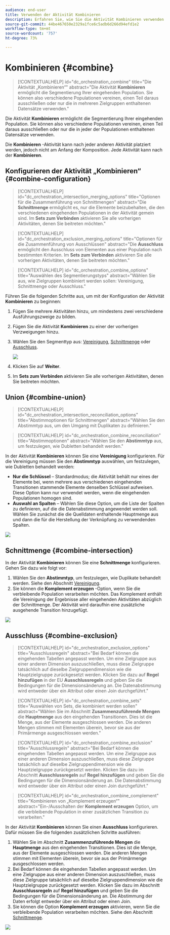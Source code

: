 ```yaml
---
audience: end-user
title: Verwenden der Aktivität Kombinieren
description: Erfahren Sie, wie Sie die Aktivität Kombinieren verwenden.
source-git-commit: 44be467650e2329a1fce6c5adb6d266d94efd1e2
workflow-type: tm+mt
source-wordcount: '757'
ht-degree: 73%

---
```



# Kombinieren {#combine}

>[!CONTEXTUALHELP]
>id="dc_orchestration_combine"
>title="Die Aktivität „Kombinieren“"
>abstract="Die Aktivität **Kombinieren** ermöglicht die Segmentierung Ihrer eingehenden Population. Sie können also verschiedene Populationen vereinen, einen Teil daraus ausschließen oder nur die in mehreren Zielgruppen enthaltenen Datensätze verwenden."

Die Aktivität **Kombinieren** ermöglicht die Segmentierung Ihrer eingehenden Population. Sie können also verschiedene Populationen vereinen, einen Teil daraus ausschließen oder nur die in jeder der Populationen enthaltenen Datensätze verwenden.

Die **Kombinieren** -Aktivität kann nach jeder anderen Aktivität platziert werden, jedoch nicht am Anfang der Komposition. Jede Aktivität kann nach der **Kombinieren**.

## Konfigurieren der Aktivität „Kombinieren“ {#combine-configuration}

>[!CONTEXTUALHELP]
>id="dc_orchestration_intersection_merging_options"
>title="Optionen für die Zusammenführung von Schnittmengen"
>abstract="Die **Schnittmenge** ermöglicht es, nur die Elemente beizubehalten, die den verschiedenen eingehenden Populationen in der Aktivität gemein sind. Im **Sets zum Verbinden** aktivieren Sie alle vorherigen Aktivitäten, denen Sie beitreten möchten."

>[!CONTEXTUALHELP]
>id="dc_orchestration_exclusion_merging_options"
>title="Optionen für die Zusammenführung von Ausschlüssen"
>abstract="Die **Ausschluss** ermöglicht den Ausschluss von Elementen aus einer Population nach bestimmten Kriterien. Im **Sets zum Verbinden** aktivieren Sie alle vorherigen Aktivitäten, denen Sie beitreten möchten."

>[!CONTEXTUALHELP]
>id="dc_orchestration_combine_options"
>title="Auswählen des Segmentierungstyps"
>abstract="Wählen Sie aus, wie Zielgruppen kombiniert werden sollen: Vereinigung, Schnittmenge oder Ausschluss."

Führen Sie die folgenden Schritte aus, um mit der Konfiguration der Aktivität **Kombinieren** zu beginnen:

1. Fügen Sie mehrere Aktivitäten hinzu, um mindestens zwei verschiedene Ausführungszweige zu bilden.
1. Fügen Sie die Aktivität **Kombinieren** zu einer der vorherigen Verzweigungen hinzu.
1. Wählen Sie den Segmenttyp aus: [Vereinigung](#union), [Schnittmenge](#intersection) oder [Ausschluss](#exclusion).

   ![](../assets/combine.png)

1. Klicken Sie auf **Weiter**.
1. Im **Sets zum Verbinden** aktivieren Sie alle vorherigen Aktivitäten, denen Sie beitreten möchten.

## Union {#combine-union}

>[!CONTEXTUALHELP]
>id="dc_orchestration_intersection_reconciliation_options"
>title="Abstimmoptionen für Schnittmengen"
>abstract="Wählen Sie den Abstimmtyp aus, um den Umgang mit Duplikaten zu definieren."

>[!CONTEXTUALHELP]
>id="dc_orchestration_combine_reconciliation"
>title="Abstimmoptionen"
>abstract="Wählen Sie den **Abstimmtyp** aus, um festzulegen, wie Dubletten behandelt werden."

In der Aktivität **Kombinieren** können Sie eine **Vereinigung** konfigurieren. Für die Vereinigung müssen Sie den **Abstimmtyp** auswählen, um festzulegen, wie Dubletten behandelt werden:

* **Nur die Schlüssel** – Standardmodus; die Aktivität behält nur eines der Elemente bei, wenn mehrere aus verschiedenen eingehenden Transitionen stammende Elemente denselben Schlüssel aufweisen. Diese Option kann nur verwendet werden, wenn die eingehenden Populationen homogen sind.
* **Auswahl an Spalten** – Wählen Sie diese Option, um die Liste der Spalten zu definieren, auf die die Datenabstimmung angewendet werden soll. Wählen Sie zunächst die die Quelldaten enthaltende Hauptmenge aus und dann die für die Herstellung der Verknüpfung zu verwendenden Spalten.

![](../assets/combine-union.png)

## Schnittmenge {#combine-intersection}

In der Aktivität **Kombinieren** können Sie eine **Schnittmenge** konfigurieren. Gehen Sie dazu wie folgt vor:

1. Wählen Sie den **Abstimmtyp**, um festzulegen, wie Duplikate behandelt werden. Siehe den Abschnitt [Vereinigung](#union).
1. Sie können die **Komplement erzeugen** -Option, wenn Sie die verbleibende Population verarbeiten möchten. Das Komplement enthält die Vereinigung der Ergebnisse aller eingehenden Aktivitäten abzüglich der Schnittmenge. Der Aktivität wird daraufhin eine zusätzliche ausgehende Transition hinzugefügt.

![](../assets/combine-intersection.png)

## Ausschluss  {#combine-exclusion}

>[!CONTEXTUALHELP]
>id="dc_orchestration_exclusion_options"
>title="Ausschlussregeln"
>abstract="Bei Bedarf können die eingehenden Tabellen angepasst werden. Um eine Zielgruppe aus einer anderen Dimension auszuschließen, muss diese Zielgruppe tatsächlich auf dieselbe Zielgruppendimension wie die Hauptzielgruppe zurückgesetzt werden. Klicken Sie dazu auf **Regel hinzufügen** in der EU **Ausschlussregeln** und geben Sie die Bedingungen für die Dimensionsänderung an. Die Datenabstimmung wird entweder über ein Attribut oder einen Join durchgeführt."

>[!CONTEXTUALHELP]
>id="dc_orchestration_combine_sets"
>title="Auswählen von Sets, die kombiniert werden sollen"
>abstract="Wählen Sie im Abschnitt **Zusammenzuführende Mengen** die **Hauptmenge** aus den eingehenden Transitionen. Dies ist die Menge, aus der Elemente ausgeschlossen werden. Die anderen Mengen stimmen mit Elementen überein, bevor sie aus der Primärmenge ausgeschlossen werden."

>[!CONTEXTUALHELP]
>id="dc_orchestration_combine_exclusion"
>title="Ausschlussregeln"
>abstract="Bei Bedarf können die eingehenden Tabellen angepasst werden. Um eine Zielgruppe aus einer anderen Dimension auszuschließen, muss diese Zielgruppe tatsächlich auf dieselbe Zielgruppendimension wie die Hauptzielgruppe zurückgesetzt werden. Klicken Sie dazu im Abschnitt **Ausschlussregeln** auf **Regel hinzufügen** und geben Sie die Bedingungen für die Dimensionsänderung an. Die Datenabstimmung wird entweder über ein Attribut oder einen Join durchgeführt."

>[!CONTEXTUALHELP]
>id="dc_orchestration_combine_complement"
>title="Kombinieren von „Komplement erzeugen“"
>abstract="Ein-/Ausschalten der **Komplement erzeugen** Option, um die verbleibende Population in einer zusätzlichen Transition zu verarbeiten."

In der Aktivität **Kombinieren** können Sie einen **Ausschluss** konfigurieren. Dafür müssen Sie die folgenden zusätzlichen Schritte ausführen:

1. Wählen Sie im Abschnitt **Zusammenzuführende Mengen** die **Hauptmenge** aus den eingehenden Transitionen. Dies ist die Menge, aus der Elemente ausgeschlossen werden. Die anderen Mengen stimmen mit Elementen überein, bevor sie aus der Primärmenge ausgeschlossen werden.
1. Bei Bedarf können die eingehenden Tabellen angepasst werden. Um eine Zielgruppe aus einer anderen Dimension auszuschließen, muss diese Zielgruppe tatsächlich auf dieselbe Zielgruppendimension wie die Hauptzielgruppe zurückgesetzt werden. Klicken Sie dazu im Abschnitt **Ausschlussregeln** auf **Regel hinzufügen** und geben Sie die Bedingungen für die Dimensionsänderung an. Die Abstimmung der Daten erfolgt entweder über ein Attribut oder einen Join. <!-- pas compris-->
1. Sie können die Option **Komplement erzeugen** aktivieren, wenn Sie die verbleibende Population verarbeiten möchten. Siehe den Abschnitt [Schnittmenge](#intersection).

![](../assets/combine-exclusion.png)

<!--
## Examples{#combine-examples}

In the following example, we are using a **Combine** activity and we add a **union** to retrieves all the profiles of the two queries: persons between 18 and 27 years old and persons between 34 and 40 years old.

![](../assets/workflow-union-example.png)

The following example shows the **intersection** between two query activities. It is being used here to retrieve profiles who are between 18 to 27 years old and whose email address has been provided.

![](../assets/workflow-intersection-example.png)

The following **exclusion** example shows two queries configured to filter profiles who are between 18 and 27 years old and have an Adobe email domain. The profiles with an Adobe email domain are then excluded from the first set. 

![](../assets/workflow-exclusion-example.png)
-->
